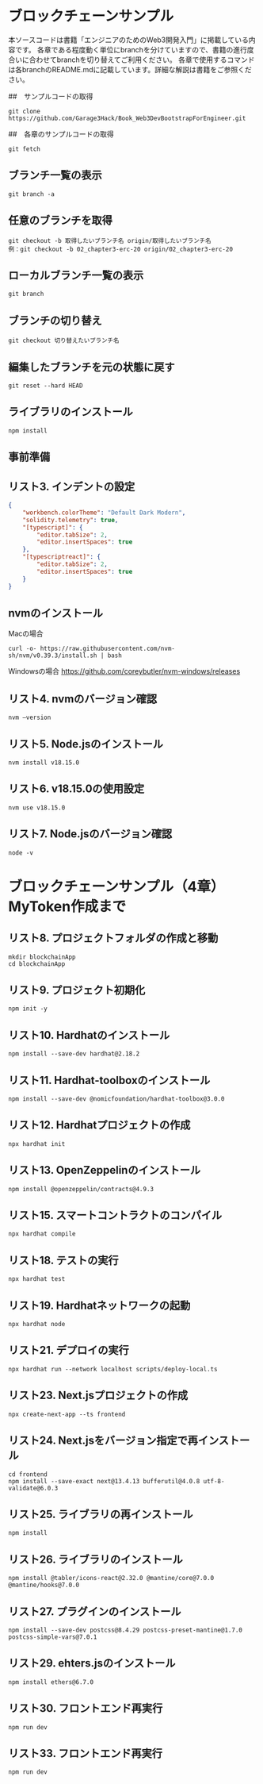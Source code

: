 # ブロックチェーンサンプル

本ソースコードは書籍「エンジニアのためのWeb3開発入門」に掲載している内容です。
各章である程度動く単位にbranchを分けていますので、書籍の進行度合いに合わせてbranchを切り替えてご利用ください。
各章で使用するコマンドは各branchのREADME.mdに記載しています。詳細な解説は書籍をご参照ください。

##　サンプルコードの取得
```
git clone https://github.com/Garage3Hack/Book_Web3DevBootstrapForEngineer.git
```

##　各章のサンプルコードの取得
```
git fetch
```

## ブランチ一覧の表示
```
git branch -a
```

## 任意のブランチを取得
```
git checkout -b 取得したいブランチ名 origin/取得したいブランチ名
例：git checkout -b 02_chapter3-erc-20 origin/02_chapter3-erc-20
```
## ローカルブランチ一覧の表示
```
git branch
```

## ブランチの切り替え
```
git checkout 切り替えたいブランチ名
```

## 編集したブランチを元の状態に戻す
```
git reset --hard HEAD
```

## ライブラリのインストール
```
npm install
```

## 事前準備

## リスト3. インデントの設定
```json:setting.json
{
    "workbench.colorTheme": "Default Dark Modern",
    "solidity.telemetry": true,
    "[typescript]": {
        "editor.tabSize": 2,
        "editor.insertSpaces": true        
    },
    "[typescriptreact]": {
        "editor.tabSize": 2,
        "editor.insertSpaces": true
    }
}
```

## nvmのインストール
Macの場合
```
curl -o- https://raw.githubusercontent.com/nvm-sh/nvm/v0.39.3/install.sh | bash
```

Windowsの場合
https://github.com/coreybutler/nvm-windows/releases

## リスト4. nvmのバージョン確認
```
nvm –version
```

## リスト5. Node.jsのインストール
```
nvm install v18.15.0
```

## リスト6. v18.15.0の使用設定
```
nvm use v18.15.0
```

## リスト7. Node.jsのバージョン確認
```
node -v
```

# ブロックチェーンサンプル（4章）　 MyToken作成まで

## リスト8. プロジェクトフォルダの作成と移動 

```
mkdir blockchainApp
cd blockchainApp
```

## リスト9. プロジェクト初期化
```
npm init -y
```

## リスト10. Hardhatのインストール
```
npm install --save-dev hardhat@2.18.2
```

## リスト11. Hardhat-toolboxのインストール
```
npm install --save-dev @nomicfoundation/hardhat-toolbox@3.0.0
```

## リスト12. Hardhatプロジェクトの作成
```
npx hardhat init
```

## リスト13. OpenZeppelinのインストール
```
npm install @openzeppelin/contracts@4.9.3
```

## リスト15. スマートコントラクトのコンパイル
```
npx hardhat compile
```

## リスト18. テストの実行
```
npx hardhat test
```

## リスト19. Hardhatネットワークの起動
```
npx hardhat node
```

## リスト21. デプロイの実行
```
npx hardhat run --network localhost scripts/deploy-local.ts
```

## リスト23. Next.jsプロジェクトの作成
```
npx create-next-app --ts frontend
```

## リスト24. Next.jsをバージョン指定で再インストール
```
cd frontend
npm install --save-exact next@13.4.13 bufferutil@4.0.8 utf-8-validate@6.0.3
```

## リスト25. ライブラリの再インストール
```
npm install
```

## リスト26. ライブラリのインストール
```
npm install @tabler/icons-react@2.32.0 @mantine/core@7.0.0 @mantine/hooks@7.0.0
```

## リスト27. プラグインのインストール
```
npm install --save-dev postcss@8.4.29 postcss-preset-mantine@1.7.0 postcss-simple-vars@7.0.1
```

## リスト29. ehters.jsのインストール
```
npm install ethers@6.7.0
```

## リスト30. フロントエンド再実行
```
npm run dev
```

## リスト33. フロントエンド再実行
```
npm run dev
```

